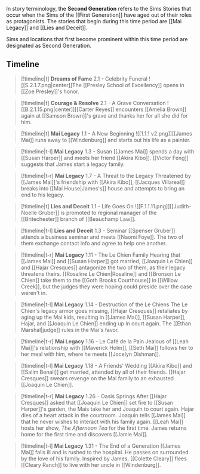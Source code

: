 In story terminology, the **Second Generation** refers to the Sims Stories that occur when the Sims of the [[First Generation]] have aged out of their roles as protagonists. The stories that begin during this time period are [[Mai Legacy]] and [[Lies and Deceit]].

Sims and locations that first become prominent within this time period are designated as Second Generation.

## Timeline

> [!timeline|t] **Dreams of Fame** 2.1 - Celebrity Funeral
> ![[S.2.1.7.png|center]]The [[Presley School of Excellency]] opens in [[Zoe Presley]]'s honor.

> [!timeline|t] **Courage & Resolve** 2.1 - A Grave Conversation
> ![[B.2.1.15.png|center]][[Carter Reyes]] encounters [[Amelia Brown]] again at [[Samson Brown]]'s grave and thanks her for all she did for him. 

> [!timeline|t] **Mai Legacy** 1.1 - A New Beginning
> ![[1.1.1 v2.png]][[James Mai]] runs away to [[Windenburg]] and starts out his life as a painter.

> [!timeline|t-l] **Mai Legacy** 1.3 - Susan
> [[James Mai]] spends a day with [[Susan Harper]] and meets her friend [[Akira Kibo]]. [[Victor Feng]] suggests that James start a legacy family.

> [!timeline|t-r] **Mai Legacy** 1.7 - A Threat to the Legacy
> Threatened by [[James Mai]]'s friendship with [[Akira Kibo]], [[Jacques Villareal]] breaks into [[Mai House|James's]] house and attempts to bring an end to his legacy. 

> [!timeline|t] **Lies and Deceit** 1.1 - Life Goes On
> ![[F.1.1.11.png]][[Judith-Noelle Gruber]] is promoted to regional manager of the [[Britechester]] branch of [[Beauchamp Law]].

> [!timeline|t-l] **Lies and Deceit** 1.3 - Seminar
> [[Spenser Gruber]] attends a business seminar and meets [[Naomi Foye]]. The two of them exchange contact info and agree to help one another.

> [!timeline|t-r] **Mai Legacy** 1.11 - The Le Chien Family
> Hearing that [[James Mai]] and [[Susan Harper]] got married, [[Joaquin Le Chien]] and [[Hajar Cresques]] antagonize the two of them, as their legacy threatens theirs. [[Rosaline Le Chien|Rosaline]] and [[Bronson Le Chien]] take them to the [[Goth Brooks Courthouse]] in [[Willow Creek]], but the judges they were hoping could preside over the case weren't in.

> [!timeline|t-l] **Mai Legacy** 1.14 - Destruction of the Le Chiens
> The Le Chien's legacy armor goes missing, [[Hajar Cresques]] retaliates by aging up the Mai kids, resulting in [[James Mai]], [[Susan Harper]], Hajar, and [[Joaquin Le Chien]] ending up in court again. The [[Ethan Marshal|judge]] rules in the Mai's favor.

> [!timeline|t-r] **Mai Legacy** 1.16 - Le Café de la Pain
> Jealous of [[Leah Mai]]'s relationship with [[Maverick Holm]], [[Seth Mai]] follows her to her meal with him, where he meets [[Jocelyn Dishman]]. 

> [!timeline|t-l] **Mai Legacy** 1.18 - A Friends' Wedding
> [[Akira Kibo]] and [[Salim Benali]] get married, attended by all of their friends. [[Hajar Cresques]] swears revenge on the Mai family to an exhausted [[Joaquin Le Chien]].

> [!timeline|t-r] **Mai Legacy** 1.26 - Oasis Springs
> After [[Hajar Cresques]] asked that [[Joaquin Le Chien]] set fire to [[Susan Harper]]'s garden, the Mais take her and Joaquin to court again. Hajar dies of a heart attack in the courtroom. Joaquin tells [[James Mai]] that he never wishes to interact with his family again. [[Leah Mai]] hosts her show, *The Afternoon Tea* for the first time. James returns home for the first time and discovers [[Jamie Mai]].

> [!timeline|t-l] **Mai Legacy** 1.31 - The End of a Generation
> [[James Mai]] falls ill and is rushed to the hospital. He passes on surrounded by the love of his family. Inspired by James, [[Colette Cleary]] flees [[Cleary Ranch]] to live with her uncle in [[Windenburg]].
